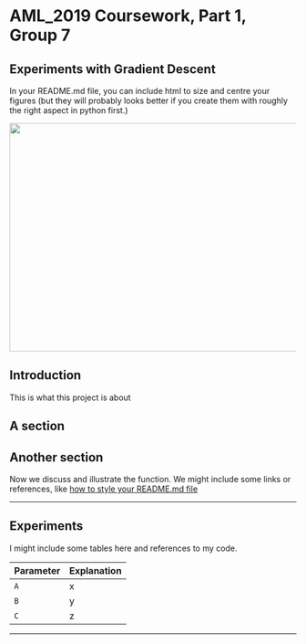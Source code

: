 # AML_2019 Coursework, Part 1, Group 7
Experiments with Gradient Descent
---

In your README.md file, you can include html to size and centre your figures (but they will probably looks better if you create them with roughly the right aspect in python first.)
<p align="center">
  <img width="600" height="400" src="https://github.com/Emanon0041/aml_2019_G7/blob/master/images/gd_01_pv.png"/600/200>
</p>

## Introduction
This is what this project is about

## A section

## Another section
Now we discuss and illustrate the function.  We might include some links or references, like [how to style your README.md file](https://sindresorhus.com/github-markdown-css/)

---
## Experiments

I might include some tables here and references to my code.

| Parameter      | Explanation |
|----------------|-------------|
|`A`             | x           |
|`B`             | y           |
|`C`             | z           |

---

